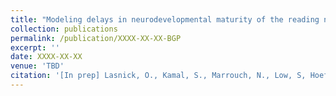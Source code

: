 ```yaml
---
title: "Modeling delays in neurodevelopmental maturity of the reading network using support vector regression on functional connectivity data."
collection: publications
permalink: /publication/XXXX-XX-XX-BGP
excerpt: ''
date: XXXX-XX-XX
venue: 'TBD'
citation: '[In prep] Lasnick, O., Kamal, S., Marrouch, N., Low, S, Hoeft, F. Modeling delays in neurodevelopmental maturity of the reading network using support vector regression on functional connectivity data.'
---
```

